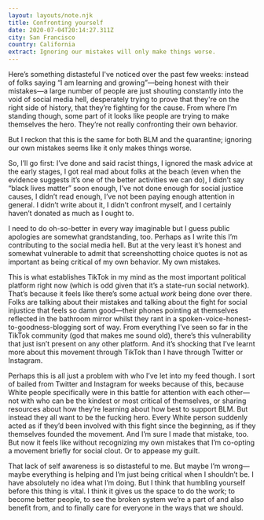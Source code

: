 ```yaml
---
layout: layouts/note.njk
title: Confronting yourself
date: 2020-07-04T20:14:27.311Z
city: San Francisco
country: California
extract: Ignoring our mistakes will only make things worse.
---
```


Here’s something distasteful I've noticed over the past few weeks: instead of folks saying “I am learning and growing”—being honest with their mistakes—a large number of people are just shouting constantly into the void of social media hell, desperately trying to prove that they're on the right side of history, that they’re fighting for the cause. From where I’m standing though, some part of it looks like people are trying to make themselves the hero. They’re not really confronting their own behavior.

But I reckon that this is the same for both BLM and the quarantine; ignoring our own mistakes seems like it only makes things worse.

So, I’ll go first: I’ve done and said racist things, I ignored the mask advice at the early stages, I got real mad about folks at the beach (even when the evidence suggests it’s one of the better activities we can do), I didn’t say “black lives matter” soon enough, I’ve not done enough for social justice causes, I didn’t read enough, I’ve not been paying enough attention in general. I didn’t write about it, I didn’t confront myself, and I certainly haven’t donated as much as I ought to.

I need to do oh-so-better in every way imaginable but I guess public apologies are somewhat grandstanding, too. Perhaps as I write this I’m contributing to the social media hell. But at the very least it’s honest and somewhat vulnerable to admit that screenshotting choice quotes is not as important as being critical of my own behavior. My own mistakes.

This is what establishes TikTok in my mind as the most important political platform right now (which is odd given that it’s a state-run social network). That’s because it feels like there’s some actual _work_ being done over there. Folks are talking about their mistakes and talking about the fight for social injustice that feels so damn good—their phones pointing at themselves reflected in the bathroom mirror whilst they rant in a spoken-voice-honest-to-goodness-blogging sort of way. From everything I’ve seen so far in the TikTok community (god that makes me sound old), there’s this vulnerability that just isn’t present on any other platform. And it’s shocking that I’ve learnt more about this movement through TikTok than I have through Twitter or Instagram.

Perhaps this is all just a problem with who I’ve let into my feed though. I sort of bailed from Twitter and Instagram for weeks because of this, because White people specifically were in this battle for attention with each other—not with who can be the kindest or most critical of themselves, or sharing resources about how they’re learning about how best to support BLM. But instead they all want to be the fucking hero. Every White person suddenly acted as if they’d been involved with this fight since the beginning, as if they themselves founded the movement. And I’m sure I made that mistake, too. But now it feels like without recognizing my own mistakes that I’m co-opting a movement briefly for social clout. Or to appease my guilt.

That lack of self awareness is so distasteful to me. But maybe I’m wrong—maybe everything is helping and I’m just being critical when I shouldn’t be. I have absolutely no idea what I’m doing. But I think that humbling yourself before this thing is vital. I think it gives us the space to do the work; to become better people, to see the broken system we’re a part of and also benefit from, and to finally care for everyone in the ways that we should.
